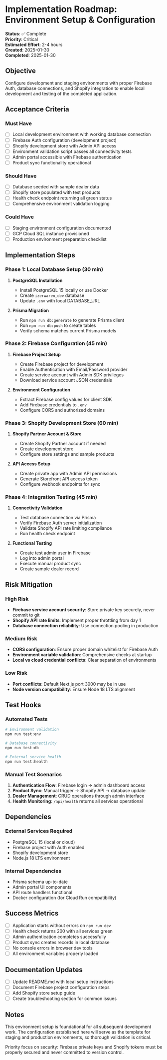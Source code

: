 # Implementation Roadmap: Environment Setup & Configuration

**Status**: ✅ Complete  
**Priority**: Critical  
**Estimated Effort**: 2-4 hours  
**Created**: 2025-01-30  
**Completed**: 2025-01-30

## Objective

Configure development and staging environments with proper Firebase Auth,
database connections, and Shopify integration to enable local development and
testing of the completed application.

## Acceptance Criteria

### Must Have

- [ ] Local development environment with working database connection
- [ ] Firebase Auth configuration (development project)
- [ ] Shopify development store with Admin API access
- [ ] Environment validation script passes all connectivity tests
- [ ] Admin portal accessible with Firebase authentication
- [ ] Product sync functionality operational

### Should Have

- [ ] Database seeded with sample dealer data
- [ ] Shopify store populated with test products
- [ ] Health check endpoint returning all green status
- [ ] Comprehensive environment validation logging

### Could Have

- [ ] Staging environment configuration documented
- [ ] GCP Cloud SQL instance provisioned
- [ ] Production environment preparation checklist

## Implementation Steps

### Phase 1: Local Database Setup (30 min)

1. **PostgreSQL Installation**
   - Install PostgreSQL 15 locally or use Docker
   - Create `izerwaren_dev` database
   - Update `.env` with local DATABASE_URL

2. **Prisma Migration**
   - Run `npm run db:generate` to generate Prisma client
   - Run `npm run db:push` to create tables
   - Verify schema matches current Prisma models

### Phase 2: Firebase Configuration (45 min)

1. **Firebase Project Setup**
   - Create Firebase project for development
   - Enable Authentication with Email/Password provider
   - Create service account with Admin SDK privileges
   - Download service account JSON credentials

2. **Environment Configuration**
   - Extract Firebase config values for client SDK
   - Add Firebase credentials to `.env`
   - Configure CORS and authorized domains

### Phase 3: Shopify Development Store (60 min)

1. **Shopify Partner Account & Store**
   - Create Shopify Partner account if needed
   - Create development store
   - Configure store settings and sample products

2. **API Access Setup**
   - Create private app with Admin API permissions
   - Generate Storefront API access token
   - Configure webhook endpoints for sync

### Phase 4: Integration Testing (45 min)

1. **Connectivity Validation**
   - Test database connection via Prisma
   - Verify Firebase Auth server initialization
   - Validate Shopify API rate limiting compliance
   - Run health check endpoint

2. **Functional Testing**
   - Create test admin user in Firebase
   - Log into admin portal
   - Execute manual product sync
   - Create sample dealer record

## Risk Mitigation

### High Risk

- **Firebase service account security**: Store private key securely, never
  commit to git
- **Shopify API rate limits**: Implement proper throttling from day 1
- **Database connection reliability**: Use connection pooling in production

### Medium Risk

- **CORS configuration**: Ensure proper domain whitelist for Firebase Auth
- **Environment variable validation**: Comprehensive checks at startup
- **Local vs cloud credential conflicts**: Clear separation of environments

### Low Risk

- **Port conflicts**: Default Next.js port 3000 may be in use
- **Node version compatibility**: Ensure Node 18 LTS alignment

## Test Hooks

### Automated Tests

```bash
# Environment validation
npm run test:env

# Database connectivity
npm run test:db

# External service health
npm run test:health
```

### Manual Test Scenarios

1. **Authentication Flow**: Firebase login → admin dashboard access
2. **Product Sync**: Manual trigger → Shopify API → database update
3. **Dealer Management**: CRUD operations through admin interface
4. **Health Monitoring**: `/api/health` returns all services operational

## Dependencies

### External Services Required

- PostgreSQL 15 (local or cloud)
- Firebase project with Auth enabled
- Shopify development store
- Node.js 18 LTS environment

### Internal Dependencies

- Prisma schema up-to-date
- Admin portal UI components
- API route handlers functional
- Docker configuration (for Cloud Run compatibility)

## Success Metrics

- [ ] Application starts without errors on `npm run dev`
- [ ] Health check returns 200 with all services green
- [ ] Admin authentication completes successfully
- [ ] Product sync creates records in local database
- [ ] No console errors in browser dev tools
- [ ] All environment variables properly loaded

## Documentation Updates

- [ ] Update README.md with local setup instructions
- [ ] Document Firebase project configuration steps
- [ ] Add Shopify store setup guide
- [ ] Create troubleshooting section for common issues

## Notes

This environment setup is foundational for all subsequent development work. The
configuration established here will serve as the template for staging and
production environments, so thorough validation is critical.

Priority focus on security: Firebase private keys and Shopify tokens must be
properly secured and never committed to version control.
